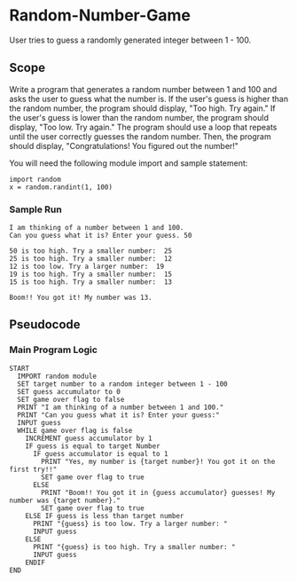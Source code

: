 # Random-Number-Game
 User tries to guess a randomly generated integer between 1 - 100.

## Scope
 Write a program that generates a random number between 1 and 100 and asks the user to guess what the number is. If the user's guess is higher than the random number, the program should display, "Too high. Try again." If the user's guess is lower than the random number, the program should display, "Too low. Try again." The program should use a loop that repeats until the user correctly guesses the random number. Then, the program should display, "Congratulations! You figured out the number!"

 You will need the following module import and sample statement:

    import random
    x = random.randint(1, 100)

### Sample Run
    I am thinking of a number between 1 and 100.
    Can you guess what it is? Enter your guess. 50

    50 is too high. Try a smaller number:  25
    25 is too high. Try a smaller number:  12
    12 is too low. Try a larger number:  19
    19 is too high. Try a smaller number:  15
    15 is too high. Try a smaller number:  13

    Boom!! You got it! My number was 13.

## Pseudocode
### Main Program Logic
    START
      IMPORT random module
      SET target number to a random integer between 1 - 100
      SET guess accumulator to 0
      SET game over flag to false
      PRINT "I am thinking of a number between 1 and 100."
      PRINT "Can you guess what it is? Enter your guess:"
      INPUT guess
      WHILE game over flag is false
        INCREMENT guess accumulator by 1
        IF guess is equal to target Number
          IF guess accumulator is equal to 1
            PRINT "Yes, my number is {target number}! You got it on the first try!!"
            SET game over flag to true
          ELSE
            PRINT "Boom!! You got it in {guess accumulator} guesses! My number was {target number}."
            SET game over flag to true
        ELSE IF guess is less than target number
          PRINT "{guess} is too low. Try a larger number: "
          INPUT guess
        ELSE
          PRINT "{guess} is too high. Try a smaller number: "
          INPUT guess
        ENDIF      
    END
